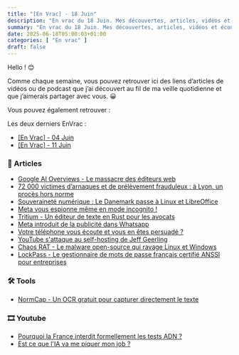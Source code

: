 ```yaml
---
title: "[En Vrac] - 18 Juin"
description: "En vrac du 18 Juin. Mes découvertes, articles, vidéos et écoute qui m'ont intéressé et que je veux partager."
summary: "En vrac du 18 Juin. Mes découvertes, articles, vidéos et écoute qui m'ont intéressé et que je veux partager."
date: 2025-06-18T05:00:03+01:00
categories: [ "En vrac" ]
draft: false
---
```


Hello ! 😊

Comme chaque semaine, vous pouvez retrouver ici des liens d’articles de vidéos ou de podcast que j’ai découvert au fil de ma veille quotidienne et que j’aimerais partager avec vous. 😀

Vous pouvez également retrouver :

Les deux derniers EnVrac :
  - [[En Vrac] - 04 Juin](https://blog.victorprouff.fr/en-vracs/2025-06-04-envrac/)
  - [[En Vrac] - 11 Juin](https://blog.victorprouff.fr/en-vracs/2025-06-11-envrac/)

### 📖 Articles
- [Google AI Overviews - Le massacre des éditeurs web](https://korben.info/google-ai-overviews-massacre-editeurs-web.html)
- [72 000 victimes d’arnaques et de prélèvement frauduleux : à Lyon, un procès hors norme](https://next.ink/brief_article/72-000-victimes-darnaques-et-de-prelevement-frauduleux-a-lyon-un-proces-hors-norme/)
- [Souveraineté numérique : Le Danemark passe à Linux et LibreOffice](https://www.linuxtricks.fr/news/10-logiciels-libres/570-souverainete-numerique-le-danemark-passe-a-linux-et-libreoffice/)
- [Meta vous espionne même en mode incognito !](https://korben.info/meta-localhost-tracking-32-milliards-amende.html)
- [Tritium - Un éditeur de texte en Rust pour les avocats](https://korben.info/tritium-processeur-texte-avocats-rust.html)
- [Meta introduit de la publicité dans Whatsapp](https://next.ink/brief_article/meta-introduit-de-la-publicite-dans-whatsapp/)
- [Votre téléphone vous écoute et vous en êtes persuadé ?](https://korben.info/telephone-ecoute-publicite-mythe-surveillance.html)
- [YouTube s'attaque au self-hosting de Jeff Geerling](https://korben.info/youtube-guerre-self-hosting-jeff-geerling.html)
- [Chaos RAT - Le malware open-source qui ravage Linux et Windows](https://korben.info/chaos-rat-malware-linux-windows-2025.html)
- [LockPass - Le gestionnaire de mots de passe français certifié ANSSI pour entreprises](https://korben.info/lockpass-gestionnaire-mots-de-passe-francais-certification-anssi.html)
### 🛠️ Tools
- [NormCap - Un OCR gratuit pour capturer directement le texte](https://korben.info/normcap-ocr-gratuit-capture-texte-directement.html)
### 🎞️ Youtube
- [Pourquoi la France interdit formellement les tests ADN ?](https://www.youtube.com/watch?v=eWjS0vYxrPk)
- [Est ce que l'IA va me piquer mon job ?](https://www.youtube.com/watch?v=M--h3B4i978)
